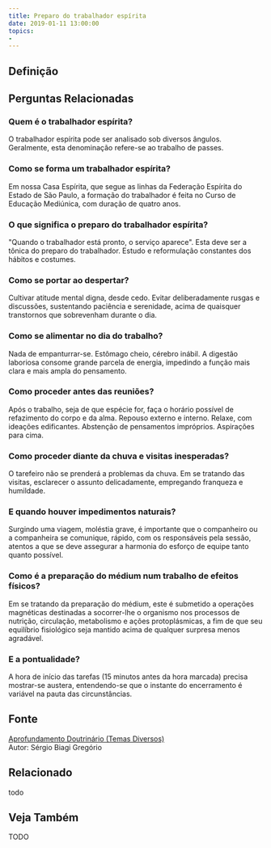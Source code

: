 ```yaml
---
title: Preparo do trabalhador espírita
date: 2019-01-11 13:00:00
topics: 
- 
---
```


## Definição


## Perguntas Relacionadas

### Quem é o trabalhador espírita?
O trabalhador espírita pode ser analisado sob diversos ângulos.
Geralmente, esta denominação refere-se ao trabalho de passes.

### Como se forma um trabalhador espírita?
Em nossa Casa Espírita, que segue as linhas da Federação Espírita do
Estado de São Paulo, a formação do trabalhador é feita no Curso de
Educação Mediúnica, com duração de quatro anos.

### O que significa o preparo do trabalhador espírita?
"Quando o trabalhador está pronto, o serviço aparece". Esta deve ser a
tônica do preparo do trabalhador. Estudo e reformulação constantes dos
hábitos e costumes.

### Como se portar ao despertar?
Cultivar atitude mental digna, desde cedo. Evitar deliberadamente rusgas
e discussões, sustentando paciência e serenidade, acima de quaisquer
transtornos que sobrevenham durante o dia.

### Como se alimentar no dia do trabalho?
Nada de empanturrar-se. Estômago cheio, cérebro inábil. A digestão
laboriosa consome grande parcela de energia, impedindo a função mais
clara e mais ampla do pensamento.

### Como proceder antes das reuniões?
Após o trabalho, seja de que espécie for, faça o horário possível de
refazimento do corpo e da alma. Repouso externo e interno. Relaxe, com
ideações edificantes. Abstenção de pensamentos impróprios. Aspirações
para cima.

### Como proceder diante da chuva e visitas inesperadas?
O tarefeiro não se prenderá a problemas da chuva. Em se tratando das
visitas, esclarecer o assunto delicadamente, empregando franqueza e
humildade.

### E quando houver impedimentos naturais?
Surgindo uma viagem, moléstia grave, é importante que o companheiro ou a
companheira se comunique, rápido, com os responsáveis pela sessão,
atentos a que se deve assegurar a harmonia do esforço de equipe tanto
quanto possível.

### Como é a preparação do médium num trabalho de efeitos físicos?
Em se tratando da preparação do médium, este é submetido a operações
magnéticas destinadas a socorrer-lhe o organismo nos processos de
nutrição, circulação, metabolismo e ações protoplásmicas, a fim de que
seu equilíbrio fisiológico seja mantido acima de qualquer surpresa menos
agradável.

### E a pontualidade?
A hora de início das tarefas (15 minutos antes da hora marcada) precisa
mostrar-se austera, entendendo-se que o instante do encerramento é
variável na pauta das circunstâncias.

## Fonte
[Aprofundamento Doutrinário (Temas Diversos)](https://sites.google.com/view/aprofundamentodoutrinario/preparo-do-trabalhador-espírita)  
Autor: Sérgio Biagi Gregório



## Relacionado
todo

## Veja Também
TODO


